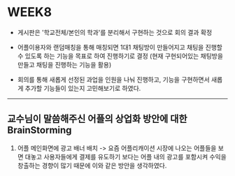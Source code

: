 # WEEK8

- 게시판은 '학교전체/본인의 학과'를 분리해서 구현하는 것으로 회의 결과 확정

- 어플이용자와 랜덤매칭을 통해 매칭되면 1대1 채팅방이 만들어지고 채팅을 진행할 수 있도록 하는 기능을 목표로 하여 진행하기로 결정
  (현재 구현되어있는 채팅방을 만들고 채팅을 진행하는 기능을 활용)

- 회의를 통해 새롭게 선정된 과업을 인원을 나눠 진행하고, 기능을 구현하면서 새롭게 추가할 기능들이 있는지 고민해보기로 하였다.
--------------------------------------------------------------------------------------------------------------------------
## 교수님이 말씀해주신 어플의 상업화 방안에 대한 BrainStorming
1. 어플 메인화면에 광고 배너 배치 -> 요즘 어플리캐이션 시장에 나오는 어플들을 보면 대놓고 사용자들에게 결제를 유도하기 보다는 어플 내의 광고를 포함시켜 수익을 창출하는 경향이 많기 때문에 
   이와 같은 방안을 생각하였다.
